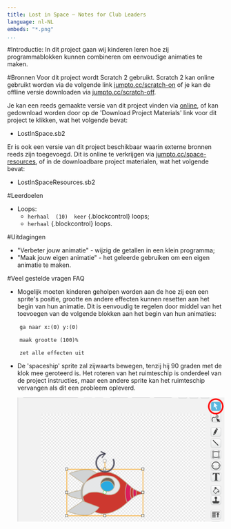 ```yaml
---
title: Lost in Space — Notes for Club Leaders
language: nl-NL
embeds: "*.png"
...
```


#Introductie:
In dit project gaan wij kinderen leren hoe zij programmablokken kunnen combineren om eenvoudige animaties te maken.

#Bronnen
Voor dit project wordt Scratch 2 gebruikt. Scratch 2 kan online gebruikt worden via de volgende link [jumpto.cc/scratch-on](http://jumpto.cc/scratch-on) of je kan de offline versie downloaden via [jumpto.cc/scratch-off](http://jumpto.cc/scratch-off).

Je kan een reeds gemaakte versie van dit project vinden via <a href="http://scratch.mit.edu/projects/26818098/#editor">online</a>, of kan gedownload worden door op de 'Download Project Materials' link voor dit project te klikken, wat het volgende bevat:

+ LostInSpace.sb2

Er is ook een versie van dit project beschikbaar waarin externe bronnen reeds zijn toegevoegd. Dit is online te verkrijgen via [jumpto.cc/space-resources](http://jumpto.cc/space-resources), of in de downloadbare project materialen, wat het volgende bevat:

+ LostInSpaceResources.sb2 

#Leerdoelen
+ Loops:
	+ `herhaal  (10)  keer` {.blockcontrol} loops;
	+ `herhaal` {.blockcontrol} loops.

#Uitdagingen
+ "Verbeter jouw animatie" - wijzig de getallen in een klein programma;
+ "Maak jouw eigen animatie" - het geleerde gebruiken om een eigen animatie te maken.

#Veel gestelde vragen FAQ

+ Mogelijk moeten kinderen geholpen worden aan de hoe zij een een sprite's positie, grootte en andere effecten kunnen resetten aan het begin van hun animatie. Dit is eenvoudig te regelen door middel van het toevoegen van de volgende blokken aan het begin van hun animaties:

```blocks
	ga naar x:(0) y:(0)
```

```blocks
	maak grootte (100)%
```

```blocks
	zet alle effecten uit
```

+ De 'spaceship' sprite zal zijwaarts bewegen, tenzij hij 90 graden met de klok mee geroteerd is. Het roteren van het ruimteschip is onderdeel van de project instructies, maar een andere sprite kan het ruimteschip vervangen als dit een probleem opleverd.

	![screenshot](space-rotate.png)